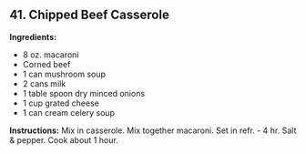 ## 41. Chipped Beef Casserole

**Ingredients:**
- 8 oz. macaroni
- Corned beef
- 1 can mushroom soup
- 2 cans milk
- 1 table spoon dry minced onions
- 1 cup grated cheese
- 1 can cream celery soup

**Instructions:**
Mix in casserole. Mix together macaroni. Set in refr. - 4 hr. Salt & pepper. Cook about 1 hour.